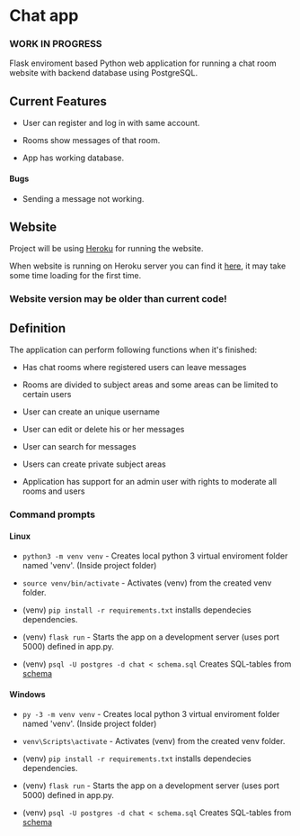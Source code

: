 # Chat app

### WORK IN PROGRESS

Flask enviroment based Python web application for running a chat room website with backend database using PostgreSQL.

## Current Features

* User can register and log in with same account.

* Rooms show messages of that room.

* App has working database.

#### Bugs

* Sending a message not working.

## Website

Project will be using [Heroku](https://dashboard.heroku.com/home) for running the website.

When website is running on Heroku server you can find it [here](https://chat404-web.herokuapp.com/), it may take some time loading for the first time.

### **Website version may be older than current code!**

## Definition

The application can perform following functions when it's finished: 

* Has chat rooms where registered users can leave messages

* Rooms are divided to subject areas and some areas can be limited to certain users

* User can create an unique username

* User can edit or delete his or her messages

* User can search for messages

* Users can create private subject areas

* Application has support for an admin user with rights to moderate all rooms and users

### Command prompts
#### Linux

* `python3 -m venv venv` - Creates local python 3 virtual enviroment folder named 'venv'. (Inside project folder)

* `source venv/bin/activate` - Activates (venv) from the created venv folder.

* (venv) `pip install -r requirements.txt` installs dependecies dependencies.

* (venv) `flask run` - Starts the app on a development server (uses port 5000) defined in app.py.

* (venv) `psql -U postgres -d chat < schema.sql` Creates SQL-tables from [schema](https://github.com/Viltska/python-chat-app/blob/master/schema.sql)

#### Windows

* `py -3 -m venv venv` - Creates local python 3 virtual enviroment folder named 'venv'. (Inside project folder)

* `venv\Scripts\activate` - Activates (venv) from the created venv folder.

*  (venv) `pip install -r requirements.txt` installs dependecies dependencies.

* (venv) `flask run` - Starts the app on a development server (uses port 5000) defined in app.py.

* (venv) `psql -U postgres -d chat < schema.sql` Creates SQL-tables from [schema](https://github.com/Viltska/python-chat-app/blob/master/schema.sql)
